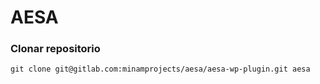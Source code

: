 # AESA
### Clonar repositorio
```
git clone git@gitlab.com:minamprojects/aesa/aesa-wp-plugin.git aesa
```
